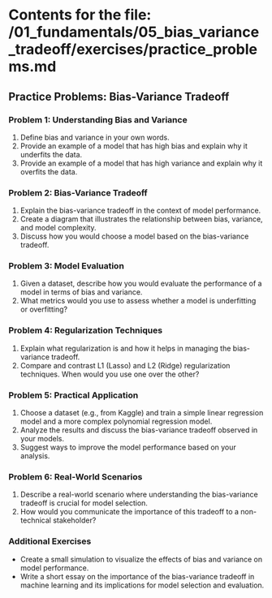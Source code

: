 # Contents for the file: /01_fundamentals/05_bias_variance_tradeoff/exercises/practice_problems.md

## Practice Problems: Bias-Variance Tradeoff

### Problem 1: Understanding Bias and Variance
1. Define bias and variance in your own words.
2. Provide an example of a model that has high bias and explain why it underfits the data.
3. Provide an example of a model that has high variance and explain why it overfits the data.

### Problem 2: Bias-Variance Tradeoff
1. Explain the bias-variance tradeoff in the context of model performance.
2. Create a diagram that illustrates the relationship between bias, variance, and model complexity.
3. Discuss how you would choose a model based on the bias-variance tradeoff.

### Problem 3: Model Evaluation
1. Given a dataset, describe how you would evaluate the performance of a model in terms of bias and variance.
2. What metrics would you use to assess whether a model is underfitting or overfitting?

### Problem 4: Regularization Techniques
1. Explain what regularization is and how it helps in managing the bias-variance tradeoff.
2. Compare and contrast L1 (Lasso) and L2 (Ridge) regularization techniques. When would you use one over the other?

### Problem 5: Practical Application
1. Choose a dataset (e.g., from Kaggle) and train a simple linear regression model and a more complex polynomial regression model.
2. Analyze the results and discuss the bias-variance tradeoff observed in your models.
3. Suggest ways to improve the model performance based on your analysis.

### Problem 6: Real-World Scenarios
1. Describe a real-world scenario where understanding the bias-variance tradeoff is crucial for model selection.
2. How would you communicate the importance of this tradeoff to a non-technical stakeholder?

### Additional Exercises
- Create a small simulation to visualize the effects of bias and variance on model performance.
- Write a short essay on the importance of the bias-variance tradeoff in machine learning and its implications for model selection and evaluation.